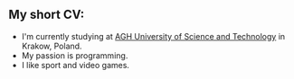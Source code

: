 ## My short CV:
- I'm currently studying at [AGH University of Science and Technology](https://agh.edu.pl/) in Krakow, Poland.
- My passion is programming.
- I like sport and video games.
